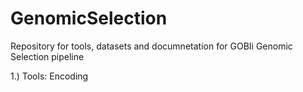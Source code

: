 # GenomicSelection

Repository for tools, datasets and documnetation for GOBIi Genomic Selection pipeline

1.) Tools: Encoding



